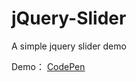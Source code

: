 # jQuery-Slider
A simple jquery slider demo 


Demo： [CodePen](http://codepen.io/ta7382/pen/pyKpVK)
